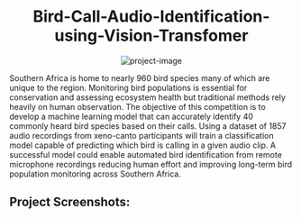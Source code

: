 <h1 align="center" id="title">Bird-Call-Audio-Identification-using-Vision-Transfomer</h1>

<p align="center"><img src="" alt="project-image"></p>

<p id="description">Southern Africa is home to nearly 960 bird species many of which are unique to the region. Monitoring bird populations is essential for conservation and assessing ecosystem health but traditional methods rely heavily on human observation. The objective of this competition is to develop a machine learning model that can accurately identify 40 commonly heard bird species based on their calls. Using a dataset of 1857 audio recordings from xeno-canto participants will train a classification model capable of predicting which bird is calling in a given audio clip. A successful model could enable automated bird identification from remote microphone recordings reducing human effort and improving long-term bird population monitoring across Southern Africa.</p>


<h2>Project Screenshots:</h2>


